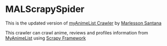# MALScrapySpider
This is the updated version of [myAnimeList Crawler](https://github.com/marlesson/scrapy_myanimelist) by [Marlesson Santana](https://github.com/marlesson)

This crawler can crawl anime, reviews and profiles information from [MyAnimeList](https://myanimelist.net/) using [Scrapy Framework](https://scrapy.org/)
